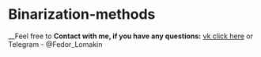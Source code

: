 # Binarization-methods


__Feel free to __Contact with me, if you have any questions:__ [vk click here](https://vk.com/otec_feodor) or Telegram  - @Fedor_Lomakin

